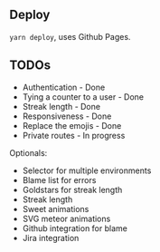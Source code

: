 ## Deploy
`yarn deploy`, uses Github Pages.

## TODOs
* Authentication - Done
* Tying a counter to a user - Done
* Streak length - Done
* Responsiveness - Done
* Replace the emojis - Done
* Private routes - In progress
  
Optionals:
* Selector for multiple environments
* Blame list for errors
* Goldstars for streak length
* Streak length
* Sweet animations
* SVG meteor animations
* Github integration for blame
* Jira integration